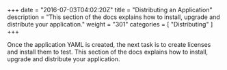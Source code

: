 +++
date = "2016-07-03T04:02:20Z"
title = "Distributing an Application"
description = "This section of the docs explains how to install, upgrade and distribute your application."
weight = "301"
categories = [ "Distributing" ]
+++

Once the application YAML is created, the next task is to create licenses and install them to test.  This section
of the docs explains how to install, upgrade and distribute your application.
